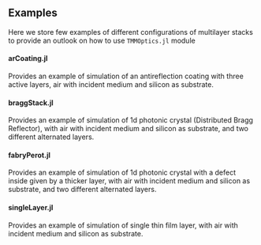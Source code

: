 ## Examples

Here we store few examples of different configurations of multilayer stacks to provide an outlook on how to use `TMMOptics.jl` module

#### arCoating.jl

Provides an example of simulation of an antireflection coating with three active layers, air with incident medium and silicon as substrate.

#### braggStack.jl

Provides an example of simulation of 1d photonic crystal (Distributed Bragg Reflector), with air with incident medium and silicon as substrate, and two different alternated layers.

#### fabryPerot.jl

Provides an example of simulation of 1d photonic crystal with a defect inside given by a thicker layer, with air with incident medium and silicon as substrate, and two different alternated layers.

#### singleLayer.jl

Provides an example of simulation of single thin film layer, with air with incident medium and silicon as substrate.

